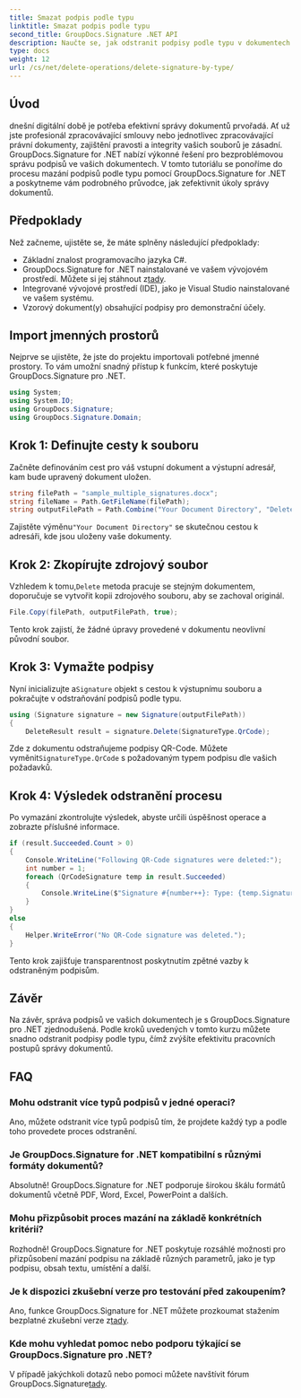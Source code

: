 ```yaml
---
title: Smazat podpis podle typu
linktitle: Smazat podpis podle typu
second_title: GroupDocs.Signature .NET API
description: Naučte se, jak odstranit podpisy podle typu v dokumentech .NET bez námahy pomocí GroupDocs.Signature, což zvyšuje efektivitu správy dokumentů.
type: docs
weight: 12
url: /cs/net/delete-operations/delete-signature-by-type/
---
```

## Úvod
dnešní digitální době je potřeba efektivní správy dokumentů prvořadá. Ať už jste profesionál zpracovávající smlouvy nebo jednotlivec zpracovávající právní dokumenty, zajištění pravosti a integrity vašich souborů je zásadní. GroupDocs.Signature for .NET nabízí výkonné řešení pro bezproblémovou správu podpisů ve vašich dokumentech. V tomto tutoriálu se ponoříme do procesu mazání podpisů podle typu pomocí GroupDocs.Signature for .NET a poskytneme vám podrobného průvodce, jak zefektivnit úkoly správy dokumentů.
## Předpoklady
Než začneme, ujistěte se, že máte splněny následující předpoklady:
- Základní znalost programovacího jazyka C#.
-  GroupDocs.Signature for .NET nainstalované ve vašem vývojovém prostředí. Můžete si jej stáhnout z[tady](https://releases.groupdocs.com/signature/net/).
- Integrované vývojové prostředí (IDE), jako je Visual Studio nainstalované ve vašem systému.
- Vzorový dokument(y) obsahující podpisy pro demonstrační účely.
## Import jmenných prostorů
Nejprve se ujistěte, že jste do projektu importovali potřebné jmenné prostory. To vám umožní snadný přístup k funkcím, které poskytuje GroupDocs.Signature pro .NET.
```csharp
using System;
using System.IO;
using GroupDocs.Signature;
using GroupDocs.Signature.Domain;
```
## Krok 1: Definujte cesty k souboru
Začněte definováním cest pro váš vstupní dokument a výstupní adresář, kam bude upravený dokument uložen.
```csharp
string filePath = "sample_multiple_signatures.docx";
string fileName = Path.GetFileName(filePath);
string outputFilePath = Path.Combine("Your Document Directory", "DeleteBySignatureType", fileName);
```
 Zajistěte výměnu`"Your Document Directory"` se skutečnou cestou k adresáři, kde jsou uloženy vaše dokumenty.
## Krok 2: Zkopírujte zdrojový soubor
 Vzhledem k tomu,`Delete` metoda pracuje se stejným dokumentem, doporučuje se vytvořit kopii zdrojového souboru, aby se zachoval originál.
```csharp
File.Copy(filePath, outputFilePath, true);
```
Tento krok zajistí, že žádné úpravy provedené v dokumentu neovlivní původní soubor.
## Krok 3: Vymažte podpisy
 Nyní inicializujte a`Signature` objekt s cestou k výstupnímu souboru a pokračujte v odstraňování podpisů podle typu.
```csharp
using (Signature signature = new Signature(outputFilePath))
{
    DeleteResult result = signature.Delete(SignatureType.QrCode);
```
 Zde z dokumentu odstraňujeme podpisy QR-Code. Můžete vyměnit`SignatureType.QrCode` s požadovaným typem podpisu dle vašich požadavků.
## Krok 4: Výsledek odstranění procesu
Po vymazání zkontrolujte výsledek, abyste určili úspěšnost operace a zobrazte příslušné informace.
```csharp
if (result.Succeeded.Count > 0)
{
    Console.WriteLine("Following QR-Code signatures were deleted:");
    int number = 1;
    foreach (QrCodeSignature temp in result.Succeeded)
    {
        Console.WriteLine($"Signature #{number++}: Type: {temp.SignatureType} Id:{temp.SignatureId}, Text: {temp.Text}");
    }
}
else
{
    Helper.WriteError("No QR-Code signature was deleted.");
}
```
Tento krok zajišťuje transparentnost poskytnutím zpětné vazby k odstraněným podpisům.

## Závěr
Na závěr, správa podpisů ve vašich dokumentech je s GroupDocs.Signature pro .NET zjednodušená. Podle kroků uvedených v tomto kurzu můžete snadno odstranit podpisy podle typu, čímž zvýšíte efektivitu pracovních postupů správy dokumentů.
## FAQ
### Mohu odstranit více typů podpisů v jedné operaci?
Ano, můžete odstranit více typů podpisů tím, že projdete každý typ a podle toho provedete proces odstranění.
### Je GroupDocs.Signature for .NET kompatibilní s různými formáty dokumentů?
Absolutně! GroupDocs.Signature for .NET podporuje širokou škálu formátů dokumentů včetně PDF, Word, Excel, PowerPoint a dalších.
### Mohu přizpůsobit proces mazání na základě konkrétních kritérií?
Rozhodně! GroupDocs.Signature for .NET poskytuje rozsáhlé možnosti pro přizpůsobení mazání podpisu na základě různých parametrů, jako je typ podpisu, obsah textu, umístění a další.
### Je k dispozici zkušební verze pro testování před zakoupením?
 Ano, funkce GroupDocs.Signature for .NET můžete prozkoumat stažením bezplatné zkušební verze z[tady](https://releases.groupdocs.com/).
### Kde mohu vyhledat pomoc nebo podporu týkající se GroupDocs.Signature pro .NET?
 V případě jakýchkoli dotazů nebo pomoci můžete navštívit fórum GroupDocs.Signature[tady](https://forum.groupdocs.com/c/signature/13).